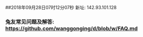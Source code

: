 ##2018年09月28日07时12分07秒 新址: 142.93.101.128
### 兔友常见问题及解答: https://github.com/wanggonging/d/blob/w/FAQ.md
